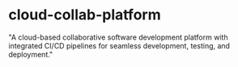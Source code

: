 # cloud-collab-platform
 "A cloud-based collaborative software development platform with integrated CI/CD pipelines for seamless development, testing, and deployment."
